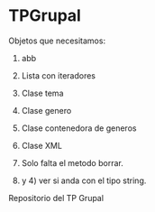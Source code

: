TPGrupal
========

Objetos que necesitamos:

1) abb
2) Lista con iteradores
3) Clase tema
4) Clase genero
5) Clase contenedora de generos
6) Clase XML

1) Solo falta el metodo borrar.
3) y 4) ver si anda con el tipo string. 



Repositorio del TP Grupal
